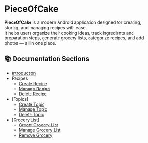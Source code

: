 # PieceOfCake

**PieceOfCake** is a modern Android application designed for creating, storing, and managing recipes with ease.  
It helps users organize their cooking ideas, track ingredients and preparation steps, generate grocery lists, categorize recipes, and add photos — all in one place.

## 📚 Documentation Sections

- [Introduction](intro.md)  
- Recipes
  - [Create Recipe](recipe_add.md)
  - [Manage Recipe](recipe_manage.md)
  - [Delete Recipe](recipe_delete.md)
- [Topics]
  - [Create Topic](topics_add.md)
  - [Manage Topic](topics_manage.md)
  - [Delete Topic](topics_delete.md)
- [Grocery List]
  - [Create Grocery List](grocery_add.md)
  - [Manage Grocery List](grocery_manage.md)
  - [Remove Grocery](grocery_delete.md)
